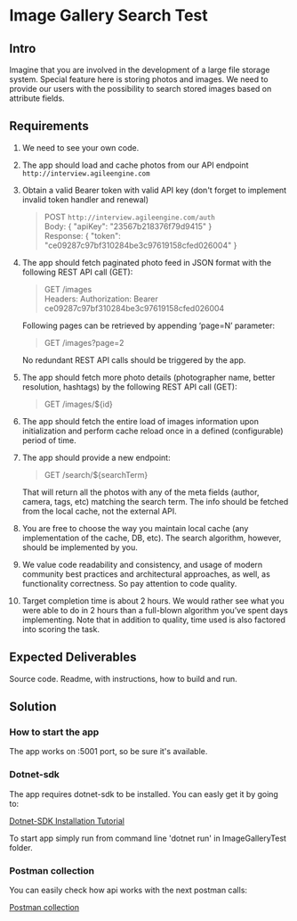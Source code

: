 # Image Gallery Search Test

## Intro

Imagine that you are involved in the development of a large file storage system. Special feature here is storing photos and images. We need to provide our users with the possibility to search stored images based on attribute fields.

## Requirements

1. We need to see your own code.
2. The app should load and cache photos from our API endpoint `http://interview.agileengine.com`
3. Obtain a valid Bearer token with valid API key (don't forget to implement invalid token handler and renewal)

   >POST `http://interview.agileengine.com/auth`  
   >Body: { "apiKey": "23567b218376f79d9415" }  
   >Response: { "token": "ce09287c97bf310284be3c97619158cfed026004" }

4. The app should fetch paginated photo feed in JSON format with the following REST API call (GET):

   >GET /images  
   >Headers: Authorization: Bearer ce09287c97bf310284be3c97619158cfed026004  

   Following pages can be retrieved by appending ‘page=N’ parameter:

   >GET /images?page=2

   No redundant REST API calls should be triggered by the app.
5. The app should fetch more photo details (photographer name, better resolution, hashtags) by the following REST API call (GET):
    >GET /images/\${id}
6. The app should fetch the entire load of images information upon initialization and perform cache reload once in a defined (configurable) period of time.
7. The app should provide a new endpoint:
    >GET /search/\${searchTerm}

    That will return all the photos with any of the meta fields (author, camera, tags, etc) matching the search term. The info should be fetched from the local cache, not the external API.
8. You are free to choose the way you maintain local cache (any implementation of the cache, DB, etc). The search algorithm, however, should be implemented by you.
9. We value code readability and consistency, and usage of modern community best practices and architectural approaches, as well, as functionality correctness. So pay attention to code quality.
10. Target completion time is about 2 hours. We would rather see what you were able to do in 2 hours than a full-blown algorithm you’ve spent days implementing. Note that in addition to quality, time used is also factored into scoring the task.

## Expected Deliverables

Source code.
Readme, with instructions, how to build and run.

## Solution

### How to start the app

The app works on :5001 port, so be sure it's available.

### Dotnet-sdk

The app requires dotnet-sdk to be installed. You can easly get it by going to:

[Dotnet-SDK Installation Tutorial](https://dotnet.microsoft.com/learn/dotnet/hello-world-tutorial/install)

To start app simply run from command line 'dotnet run' in ImageGalleryTest folder.

### Postman collection

You can easily check how api works with the next postman calls:

[Postman collection](https://www.getpostman.com/collections/9872808c409697a2c1d5)
